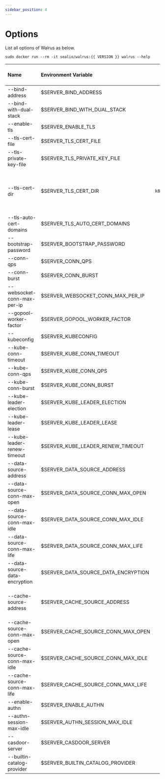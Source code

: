 ```yaml
---
sidebar_position: 4
---
```


# Options

List all options of Walrus as below.

```shell
sudo docker run --rm -it sealio/walrus:{{ VERSION }} walrus --help
```

| Name | Environment Variable | Default | Usage | Configure Multiple Times? |
| :--- | :--- | :---: | :--- | :---: |
| --bind-address | $SERVER_BIND_ADDRESS | `0.0.0.0` | The IP address on which to listen. | |
| --bind-with-dual-stack | $SERVER_BIND_WITH_DUAL_STACK | `true` | Enable dual stack socket listening. | |
| --enable-tls | $SERVER_ENABLE_TLS | `true` | Enable HTTPs. | |
| --tls-cert-file | $SERVER_TLS_CERT_FILE |  | The file containing the default x509 certificate for HTTPS. If any CA certs, concatenated after server cert file. | |
| --tls-private-key-file | $SERVER_TLS_PRIVATE_KEY_FILE |  | The file containing the default x509 private key matching --tls-cert-file. | |
| --tls-cert-dir | $SERVER_TLS_CERT_DIR | `k8s:///secrets` | The directory where the TLS certs are located. If --tls-cert-file and --tls-private-key-file are provided, this flag will be ignored. If --tls-cert-file and --tls-private-key-file are not provided, the certificate and key of auto-signed or self-signed are saved to where this flag specified. By default, the keypair are saved to the hosted Kubernetes cluster with 'k8s:///secrets', which can be shared between multiple instances for high availability. If you wanna saving to the local directory, use '/path/to/save' please, and make sure the directory is writable between multiple instances. | |
| --tls-auto-cert-domains | $SERVER_TLS_AUTO_CERT_DOMAINS | | The domains to accept ACME HTTP-01 or TLS-ALPN-01 challenge to generate HTTPS x509 certificate and private key, and saved to the directory specified by --tls-cert-dir. If --tls-cert-file and --tls-key-file are provided, this flag will be ignored. | Y |
| --bootstrap-password | $SERVER_BOOTSTRAP_PASSWORD | | The password to bootstrap instead of random generating. | |
| --conn-qps | $SERVER_CONN_QPS | `10` | The qps(maximum average number per second) when dialing the server. | |
| --conn-burst | $SERVER_CONN_BURST | `20` | The burst(maximum number at the same moment) when dialing the server. | |
| --websocket-conn-max-per-ip | $SERVER_WEBSOCKET_CONN_MAX_PER_IP | `25` | The maximum number of websocket connections per IP. | |
| --gopool-worker-factor | $SERVER_GOPOOL_WORKER_FACTOR | `25` | The gopool worker factor determines the number of tasks of the goroutine worker pool,it is calculated by the number of CPU cores multiplied by this factor. | |
| --kubeconfig | $SERVER_KUBECONFIG | | The configuration path of the worker kubernetes cluster. | |
| --kube-conn-timeout | $SERVER_KUBE_CONN_TIMEOUT | `5m` | The timeout for dialing the worker kubernetes cluster. | |
| --kube-conn-qps | $SERVER_KUBE_CONN_QPS | `16` | The qps(maximum average number per second) when dialing the worker kubernetes cluster. | |
| --kube-conn-burst | $SERVER_KUBE_CONN_BURST | `64` | The burst(maximum number at the same moment) when dialing the worker kubernetes cluster. | |
| --kube-leader-election | $SERVER_KUBE_LEADER_ELECTION | `true` | The config to determines whether or not to use leader election, leader election is primarily used in multi-instance deployments. | |
| --kube-leader-lease | $SERVER_KUBE_LEADER_LEASE | `15s` | The duration to keep the leadership. If --kube-leader-election=false, this flag will be ignored. When the network environment is not ideal or do not want to cause frequent access to the cluster, please increase the value appropriately. | |
| --kube-leader-renew-timeout | $SERVER_KUBE_LEADER_RENEW_TIMEOUT | `10s` | The duration to renew the leadership before give up, must be less than the duration of --kube-leader-lease.If --kube-leader-election=false, this flag will be ignored. When the network environment is not ideal, please increase the value appropriately. | |
| --data-source-address | $SERVER_DATA_SOURCE_ADDRESS | | The addresses for connecting data source, e.g. Postgres(postgres://[username[:password]@]host[:port]/dbname[?param1=value1&...&paramN=valueN]). | |
| --data-source-conn-max-open | $SERVER_DATA_SOURCE_CONN_MAX_OPEN | `15` | The maximum opening connections for connecting data source. | |
| --data-source-conn-max-idle | $SERVER_DATA_SOURCE_CONN_MAX_IDLE | `5` | The maximum idling connections for connecting data source. | |
| --data-source-conn-max-life | $SERVER_DATA_SOURCE_CONN_MAX_LIFE | `10m` | The maximum lifetime for connecting data source. | |
| --data-source-data-encryption | $SERVER_DATA_SOURCE_DATA_ENCRYPTION | | The algorithm and key(in-hex string) for encrypting the user credentials storing in data source, e.g. aesgcm:3a9b4000d0ad8fbcd01eb922231d395d, aesgcm:b4d1c09dcf62214a05d85548b9217b34da63224d2605938abb6bf384050d2222. | |
| --cache-source-address | $SERVER_CACHE_SOURCE_ADDRESS | | The addresses for connecting cache source, e.g. Redis(redis://[username[:password]@]host[:port]/dbname[?param1=value1&...&paramN=valueN]), Redis Cluster(rediss://[username[:password]@]host[:port]?addr=host2[:port2]&addr=host3[:port3][&param1=value1&...&paramN=valueN]). | |
| --cache-source-conn-max-open | $SERVER_CACHE_SOURCE_CONN_MAX_OPEN | `0` | The maximum opening connections for connecting cache source. | |
| --cache-source-conn-max-idle | $SERVER_CACHE_SOURCE_CONN_MAX_IDLE | `0` | The maximum idling connections for connecting cache source. | |
| --cache-source-conn-max-life | $SERVER_CACHE_SOURCE_CONN_MAX_LIFE | `0s` | The maximum lifetime for connecting cache source. | |
| --enable-authn | $SERVER_ENABLE_AUTHN | `true` | Enable authentication. | |
| --authn-session-max-idle | $SERVER_AUTHN_SESSION_MAX_IDLE | `30m` | The maximum idling duration for keeping authenticated session, it represents the max-age of authenticated cookie. | |
| --casdoor-server | $SERVER_CASDOOR_SERVER | | The URL for connecting external casdoor server. | |
| --builtin-catalog-provider | $SERVER_BUILTIN_CATALOG_PROVIDER | `github` | Specify the provider type for creating builtin catalogs, select from 'github' or 'gitee'. | | 
